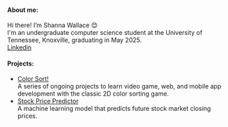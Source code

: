 #### About me:
Hi there! I’m Shanna Wallace &#128522;  <Br>
I'm an undergraduate computer science student at the University of Tennessee, Knoxville, graduating in May 2025. <br>
[Linkedin](https://www.linkedin.com/in/shanna-wallace/)<Br>

#### Projects:
* [Color Sort!](https://github.com/shannaw04/color_sort)<br>
 A series of ongoing projects to learn video game, web, and mobile app development with the classic 2D color sorting game.
* [Stock Price Predictor](https://github.com/shannaw04/ml-stock-predictor)<br>
A machine learning model that predicts future stock market closing prices. 
